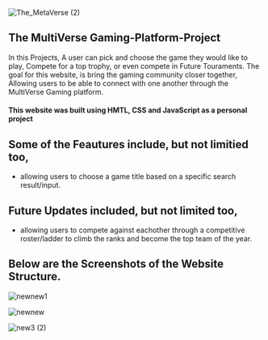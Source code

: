 ![The_MetaVerse (2)](https://github.com/DanielsWebDevelopment/Gaming-Platform-Website/assets/129445203/93f0e2b2-ffb3-49b5-a2a9-85c210844a71)

## The MultiVerse Gaming-Platform-Project

In this Projects, A user can pick and choose the game they would like to play, 
Compete for a top trophy, or even compete in Future Touraments. 
The goal for this website, is bring the gaming community closer together, Allowing users 
to be able to connect with one another through the MultiVerse Gaming platform.

#### This website was built using HMTL, CSS and JavaScript as a personal project

## Some of the Feautures include, but not limitied too, 

* allowing users to choose a game title based on a specific search result/input.

## Future Updates included, but not limited too, 
* allowing users to compete against eachother through a competitive roster/ladder to climb the ranks and become the top team of the year. 

## Below are the Screenshots of the Website Structure.
![newnew1](https://github.com/DanielsWebDevelopment/DanielsWebDevelopment/assets/129445203/984541f0-da51-4630-af90-0e77c236a8d0)

![newnew](https://github.com/DanielsWebDevelopment/DanielsWebDevelopment/assets/129445203/15c7bce1-17f9-4d4c-b604-a42d50a72f72)

![new3 (2)](https://github.com/DanielsWebDevelopment/DanielsWebDevelopment/assets/129445203/509ff372-a7ed-43da-8a80-f65692c589dd)
